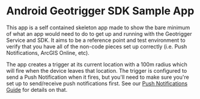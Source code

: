 # Android Geotrigger SDK Sample App

This app is a self contained skeleton app made to show the bare minimum of what an app would need to do to get up and running with the Geotrigger Service and SDK. It aims to be a reference point and test environment to verify that you have all of the non-code pieces set up correctly (i.e. Push Notifications, ArcGIS Online, etc).

The app creates a trigger at its current location with a 100m radius which will fire when the device leaves that location. The trigger is configured to send a Push Notification when it fires, but you'll need to make sure you're set up to send/receive push notifications first. See our [Push Notifications Guide][push-notifications-docs] for details on that.


[push-notifications-docs]:https://developers.arcgis.com/geotriggers/android-push-notifications
